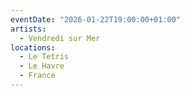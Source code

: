```yaml
---
eventDate: "2026-01-22T19:00:00+01:00"
artists:
  - Vendredi sur Mer
locations:
  - Le Tetris
  - Le Havre
  - France
---
```

